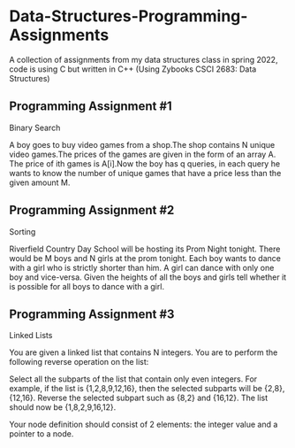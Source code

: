 # Data-Structures-Programming-Assignments
A collection of assignments from my data structures class in spring 2022, code is using C but written in C++ (Using Zybooks CSCI 2683: Data Structures)
## Programming Assignment #1
Binary Search

A boy goes to buy video games from a shop.The shop contains N unique video games.The prices of the games are given in the form of an array A.
The price of ith games is A[i].Now the boy has q queries, in each query he wants to know the number of unique games that have a price less than the given amount M.
## Programming Assignment #2
Sorting

Riverfield Country Day School will be hosting its Prom Night tonight. There would be M boys and N girls at the prom tonight. 
Each boy wants to dance with a girl who is strictly shorter than him. A girl can dance with only one boy and vice-versa. 
Given the heights of all the boys and girls tell whether it is possible for all boys to dance with a girl.
## Programming Assignment #3
Linked Lists

You are given a linked list that contains N integers. You are to perform the following reverse operation on the list:

Select all the subparts of the list that contain only even integers. For example, if the list is {1,2,8,9,12,16}, 
then the selected subparts will be {2,8}, {12,16}. Reverse the selected subpart such as {8,2} and {16,12}. The list should now be {1,8,2,9,16,12}.

Your node definition should consist of 2 elements: the integer value and a pointer to a node.
